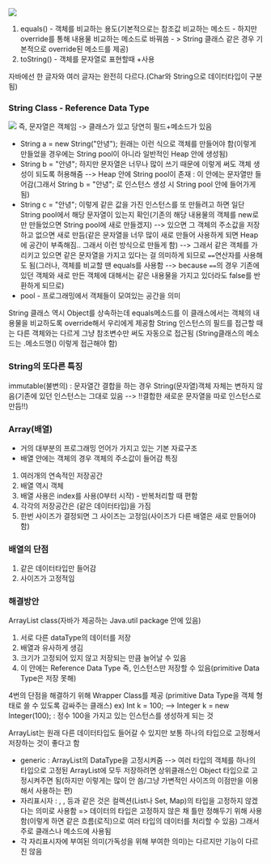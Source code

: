 ![](Pasted%20image%2020231014200332.png)
1. equals() - 객체를 비교하는 용도(기본적으로는 참조값 비교하는 메소드 - 하지만 override를 통해 내용물 비교하는 메소드로 바꿔씀 - > String 클래스 같은 경우 기본적으로 override된 메소드를 제공)
2. toString() - 객체를 문자열로 표현할때 +사용

자바에선 한 글자와 여러 글자는 완전히 다르다.(Char와 String으로 데이터타입이 구분됨)

### String Class - Reference Data Type
![](Pasted%20image%2020231014200403.png)
즉, 문자열은 객체임 -> 클래스가 있고 당연히 필드+메소드가 있음
- String a  = new String("안녕"); 원래는 이런 식으로 객체를 만들어야 함(이렇게 만들었을 경우에는 String pool이 아니라 일반적인 Heap 안에 생성됨)
- String b = "안녕"; 하지만 문자열은 너무나 많이 쓰기 때문에 이렇게 써도 객체 생성이 되도록 허용해줌 --> Heap 안에 String pool이 존재 : 이 안에는 문자열만 들어감(그래서 String b = "안녕"; 로 인스턴스 생성 시 String pool 안에 들어가게 됨)
- String c = "안녕"; 이렇게 같은 값을 가진 인스턴스를 또 만들려고 하면 일단 String pool에서 해당 문자열이 있는지 확인(기존의 해당 내용물의 객체를 new로만 만들었으면 String pool에 새로 만들겠지) 
--> 있으면 그 객체의 주소값을 저장하고 없으면 새로 만듬(같은 문자열을 너무 많이 새로 만들어 사용하게 되면 Heap에 공간이 부족해짐.. 그래서 이런 방식으로 만들게 함) 
--> 그래서 같은 객체를 가리키고 있으면 같은 문자열을 가지고 있다는 걸 의미하게 되므로 `==`연산자를 사용해도 됨(그러나, 객체를 비교할 땐 equals를 사용함 --> because `==`의 경우 기존에 있던 객체와 새로 만든 객체에 대해서는 같은 내용물을 가지고 있더라도 false를 반환하게 되므로)
- pool - 프로그래밍에서 객체들이 모여있는 공간을 의미

String 클래스 역시 Object를 상속하는데 equals메소드를 이 클래스에서는 객체의 내용물을 비교하도록 override해서 우리에게 제공함
String 인스턴스의 필드를 접근할 때는 다른 객체와는 다르게 그냥 참조변수만 써도 자동으로 접근됨
(String클래스의 메소드는 .메소드명() 이렇게 접근해야 함)

### String의 또다른 특징
immutable(불변의) : 문자열간 결합을 하는 경우 String(문자열)객체 자체는 변하지 않음(기존에 있던 인스턴스는 그대로 있음 --> !!결합한 새로운 문자열을 따로 인스턴스로 만듬!!)

### Array(배열)
- 거의 대부분의 프로그래밍 언어가 가지고 있는 기본 자료구조
- 배열 안에는 객체의 경우 객체의 주소값이 들어감
특징
1. 여러개의 연속적인 저장공간
2. 배열 역시 객체
3. 배열 사용은 index를 사용(0부터 시작) - 반복처리할 때 편함
4. 각각의 저장공간은 (같은 데이터타입)을 가짐
5. 한번 사이즈가 결정되면 그 사이즈는 고정임(사이즈가 다른 배열은 새로 만들어야 함)

### 배열의 단점
1. 같은 데이터타입만 들어감
2. 사이즈가 고정적임

### 해결방안
ArrayList class(자바가 제공하는 Java.util package 안에 있음)
1. 서로 다른 dataType의 데이터를 저장
2. 배열과 유사하게 생김
3. 크기가 고정되어 있지 않고 저장되는 만큼 늘어날 수 있음
4. 이 안에는 Reference Data Type 즉, 인스턴스만 저장할 수 있음(primitive Data Type은 저장 못해)

4번의 단점을 해결하기 위해 Wrapper Class를 제공
(primitive Data Type을 객체 형태로 쓸 수 있도록 감싸주는 클래스)
ex) Int k = 100; --> Integer k = new Integer(100); : 정수 100을 가지고 있는 인스턴스를 생성하게 되는 것

ArrayList는 원래 다른 데이터타입도 들어갈 수 있지만 보통 하나의 타입으로 고정해서 저장하는 것이 좋다고 함 

- generic : ArrayList의 DataType을 고정시켜줌
--> 여러 타입의 객체를 하나의 타입으로 고정된 ArrayList에 모두 저장하려면 상위클래스인 Object 타입으로 고정시켜주면 됨(하지만 이렇게는 많이 안 씀/그냥 가변적인 사이즈의 이점만을 이용해서 사용하는 편)
- 자리표시자 : <T>, <E>, <N> 등과 같은 것은 컬렉션(List나 Set, Map)의 타입을 고정하지 않겠다는 의미로 사용함 => 데이터의 타입은 고정하지 않은 채 틀만 정해두기 위해 사용함(이렇게 하면 같은 흐름(로직)으로 여러 타입의 데이터를 처리할 수 있음) 그래서 주로 클래스나 메소드에 사용됨
- 각 자리표시자에 부여된 의미(가독성을 위해 부여한 의미)는 다르지만 기능이 다르진 않음